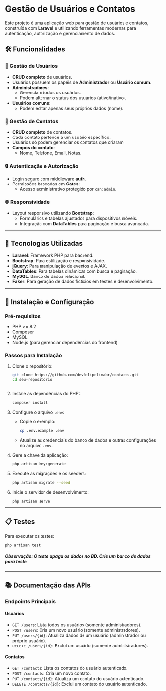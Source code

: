 
# Gestão de Usuários e Contatos

Este projeto é uma aplicação web para gestão de usuários e contatos, construída com **Laravel** e utilizando ferramentas modernas para autenticação, autorização e gerenciamento de dados.

## 🛠️ Funcionalidades

### 👤 Gestão de Usuários

- **CRUD completo** de usuários.
- Usuários possuem os papéis de **Administrador** ou **Usuário comum**.
- **Administradores**:
  - Gerenciam todos os usuários.
  - Podem alternar o status dos usuários (ativo/inativo).
- **Usuários comuns**:
  - Podem editar apenas seus próprios dados (nome).
  
### 📇 Gestão de Contatos

- **CRUD completo** de contatos.
- Cada contato pertence a um usuário específico.
- Usuários só podem gerenciar os contatos que criaram.
- **Campos do contato**:
  - Nome, Telefone, Email, Notas.

### 🔒 Autenticação e Autorização

- Login seguro com middleware **auth**.
- Permissões baseadas em **Gates**:
  - Acesso administrativo protegido por `can:admin`.

### 🌐 Responsividade

- Layout responsivo utilizando **Bootstrap**:
  - Formulários e tabelas ajustados para dispositivos móveis.
  - Integração com **DataTables** para paginação e busca avançada.

---

## 🚀 Tecnologias Utilizadas

- **Laravel**: Framework PHP para backend.
- **Bootstrap**: Para estilização e responsividade.
- **jQuery**: Para manipulação de eventos e AJAX.
- **DataTables**: Para tabelas dinâmicas com busca e paginação.
- **MySQL**: Banco de dados relacional.
- **Faker**: Para geração de dados fictícios em testes e desenvolvimento.

---

## 🔧 Instalação e Configuração

### Pré-requisitos

- PHP >= 8.2
- Composer
- MySQL
- Node.js (para gerenciar dependências do frontend)

### Passos para Instalação

1. Clone o repositório:

   ```bash
   git clone https://github.com/devfelipelimabr/contacts.git
   cd seu-repositorio



2. Instale as dependências do PHP:

    ```bash
    composer install
    
    ```

3. Configure o arquivo `.env`:

    - Copie o exemplo:

        ```bash
        cp .env.example .env
        
        ```

    - Atualize as credenciais do banco de dados e outras configurações no arquivo `.env`.
4. Gere a chave da aplicação:

    ```bash
    php artisan key:generate
    
    ```

5. Execute as migrações e os seeders:

    ```bash
    php artisan migrate --seed
    
    ```

6. Inicie o servidor de desenvolvimento:

    ```bash
    php artisan serve
    
    ```

----------

## 📋 Testes

Para executar os testes:

```bash
php artisan test

```

##### Observação: O teste apaga os dados no BD. Crie um banco de dados para teste

----------

## 📚 Documentação das APIs

### Endpoints Principais

#### Usuários

- `GET /users`: Lista todos os usuários (somente administradores).
- `POST /users`: Cria um novo usuário (somente administradores).
- `PUT /users/{id}`: Atualiza dados de um usuário (administrador ou próprio usuário).
- `DELETE /users/{id}`: Exclui um usuário (somente administradores).

#### Contatos

- `GET /contacts`: Lista os contatos do usuário autenticado.
- `POST /contacts`: Cria um novo contato.
- `PUT /contacts/{id}`: Atualiza um contato do usuário autenticado.
- `DELETE /contacts/{id}`: Exclui um contato do usuário autenticado.
